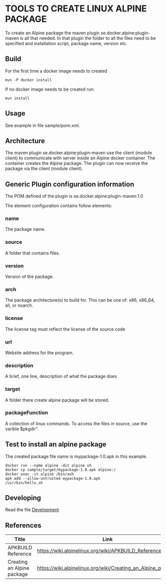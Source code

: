 # TOOLS TO CREATE LINUX ALPINE PACKAGE

To create an Alpine package the maven plugin se.docker.alpine:plugin-maven is all that needed.
In that plugin the folder to all the files need to be specified and installation script, 
package name, version etc.

## Build

For the first time a docker image needs to created

    mvn -P docker install

If no docker image needs to be created run:

    mvn install

## Usage

See example in file sample/pom.xml.

## Architecture

The maven plugin se.docker.alpine:plugin-maven use the client (module client) to communicate 
with server inside an Alpine docker container. The container creates the Alpine package. 
The plugin can now receive the package via the client (module client).


## Generic Plugin configuration information

The POM defined of the plugin is se.docker.alpine:plugin-maven:1.0




The element configuration contains follow elements:

### name
The package name.
### source
A folder that contains files.
### version
Version of the package.
### arch
The package architecture(s) to build for. This can be one of: x86, x86_64, all, or noarch.
### license
The license tag must reflect the license of the source code
### url
Website address for the program.
### description
A brief, one line, description of what the package does
### target
A folder there create alpine package will be stored.
### packageFunction
A collection of linux commands. 
To access the files in source, use the varible $pkgdir".

## Test to install an alpine package

The created package file name is mypackage-1.0.apk in this example.

    docker run --name alpine -dit alpine sh  
    docker cp sample/target/mypackage-1.0.apk alpine:/
    docker exec -it alpine /bin/ash
    apk add --allow-untrusted mypackage-1.0.apk
    /usr/bin/hello.sh

## Developing

Read the file [Development](Development.md)

## References

| Title      | Link |
| ----------- | ----------- |
| APKBUILD Reference               | https://wiki.alpinelinux.org/wiki/APKBUILD_Reference
| Creating an Alpine package       | https://wiki.alpinelinux.org/wiki/Creating_an_Alpine_package       |
 
 
 
